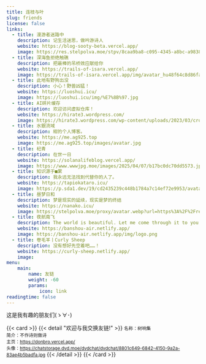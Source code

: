 ```yaml
---
title: 连枝与叶
slug: friends
license: false
links:
  - title: 漫游者迷路中
    description: 记生活迷思，做吟游诗人
    website: https://blog-sooty-beta.vercel.app/
    image: https://res.stelpolva.moe/stpv/8caa9ba8-c095-4345-a8bc-a9838a2fb6b1.webp
  - title: 深海鱼拒绝触礁
    description: 把最棒的吊桥效应献给你
    website: https://trails-of-isara.vercel.app/
    image: https://trails-of-isara.vercel.app/img/avatar_hu48f64c8d86fa41173b12f4da09770394_14255_300x0_resize_box_3.png
  - title: 此地有野狗出没
    description: 小心！野兽凶猛！
    website: https://luoshui.icu/
    image: https://luoshui.icu/img/%E7%8B%97.jpg
  - title: AI碎片缓存     
    description: 欢迎访问虚拟仓库！  
    website: https://hirate3.wordpress.com/
    image: https://hirate3.wordpress.com/wp-content/uploads/2023/03/cropped-e5b18fe5b995e688aae59bbe2409.png?w=150&h=136
  - title: 水銀流域
    description: 紺的个人博客。
    website: https://me.ag925.top
    image: https://me.ag925.top/images/avatar.jpg
  - title: 杞青
    description: 在世一日
    website: https://solanalifeblog.vercel.app/
    image: https://www.wwwjpg.moe/images/2025/04/07/b17bc0dc70dd5573.jpg
  - title: 知识源于■累
    description: 我永远无法找到代替你的人了。
    website: https://tapiokataro.icu/
    image: https://p.sda1.dev/19/cd2435239c448b1784a7c14ef72e9953/avatar.png
  - title: 昼梦日和
    description: 梦是现实的延续，现实是梦的终结
    website: https://nanako.icu/
    image: https://stelpolva.moe/proxy/avatar.webp?url=https%3A%2F%2Fres.stelpolva.moe%2Fstpv%2F985bb002-3454-4574-a32c-0e7fbfa147ff.png&avatar=1
  - title: 夜航南飞
    description: The world is beautiful. Let me come through it to you.1
    website: https://banshou-air.netlify.app/
    image: https://banshou-air.netlify.app/img/logo.png
  - title: 卷毛羊丨Curly Sheep
    description: 没有想好先空着吧……！
    website: https://curly-sheep.netlify.app/
    image: 
menu:
    main: 
        name: 友链
        weight: -60
        params:
            icon: link
readingtime: false
---
```


这是我有趣的朋友们(ゝ∀･)

{{< card >}}
{{< detail "欢迎与我交换友链!" >}}
<small>名称：树响集<br>
简介：不作诗则做诗<br>主页：https://donbro.vercel.app/<br>头像：https://chatstorage.dvd.moe/dvdchat/dvdchat/8801c649-6842-4150-9a2a-83ae4b5badfa.jpg</small>
{{< /detail >}}
{{< /card >}}